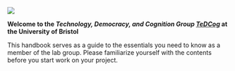 ![](https://i.imgur.com/DGOtcaT.png)

**Welcome to the *Technology, Democracy, and Cognition Group [TeDCog](https://sks.to/tedcog)*  at the University of Bristol** 

This handbook serves as a guide to the essentials you need to know as a member of the lab group. Please familiarize yourself with the contents before you start work on your project.